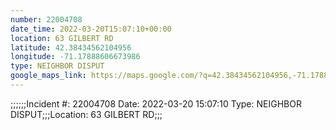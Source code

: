 ```yaml
---
number: 22004708
date_time: 2022-03-20T15:07:10+00:00
location: 63 GILBERT RD
latitude: 42.38434562104956
longitude: -71.17888606673986
type: NEIGHBOR DISPUT
google_maps_link: https://maps.google.com/?q=42.38434562104956,-71.17888606673986
---
```


;;;;;;Incident #: 22004708  Date: 2022-03-20 15:07:10   Type: NEIGHBOR DISPUT;;;Location: 63 GILBERT RD;;;

